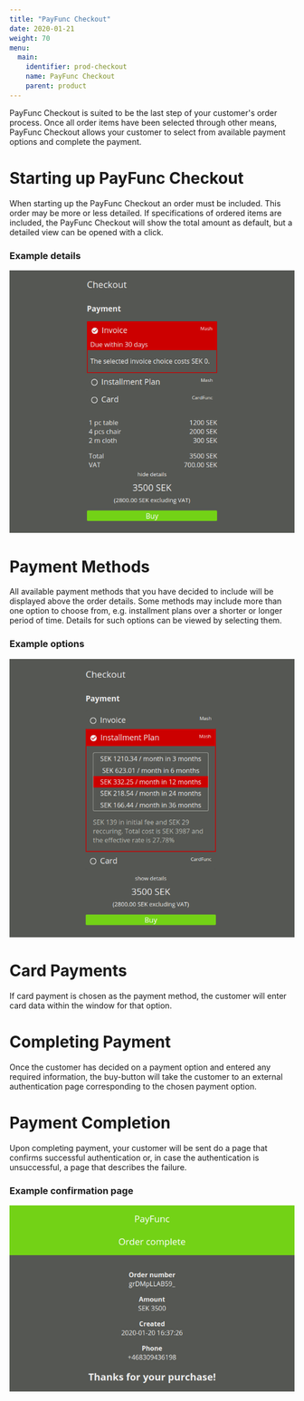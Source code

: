 ```yaml
---
title: "PayFunc Checkout"
date: 2020-01-21
weight: 70
menu: 
  main:
    identifier: prod-checkout
    name: PayFunc Checkout
    parent: product
---
```


PayFunc Checkout is suited to be the last step of your customer's order process. Once all order items have been selected through other means, PayFunc Checkout allows your customer to select from available payment options and complete the payment.
<!--more-->

# Starting up PayFunc Checkout
When starting up the PayFunc Checkout an order must be included. This order may be more or less detailed. If specifications of ordered items are included, the PayFunc Checkout will show the total amount as default, but a detailed view can be opened with a click.

### Example details
![Any available order details can be viewed in PayFunc Checkout](./dark_en_checkout_items_opened.png "Detailed view of orders in PayFunc Checkout")

# Payment Methods
All available payment methods that you have decided to include will be displayed above the order details. Some methods may include more than one option to choose from, e.g. installment plans over a shorter or longer period of time. Details for such options can be viewed by selecting them.

### Example options
![Some payment methods may include more than one option](./dark_en_checkout_installment.png "The customer chooses payment method and other options")

# Card Payments
If card payment is chosen as the payment method, the customer will enter card data within the window for that option.

# Completing Payment
Once the customer has decided on a payment option and entered any required information, the buy-button will take the customer to an external authentication page corresponding to the chosen payment option.

# Payment Completion
Upon completing payment, your customer will be sent do a page that confirms successful authentication or, in case the authentication is unsuccessful, a page that describes the failure.

### Example confirmation page
![A confirmation page is displayed upon successful payment completion](./dark_en_done.png "Confirmation page")